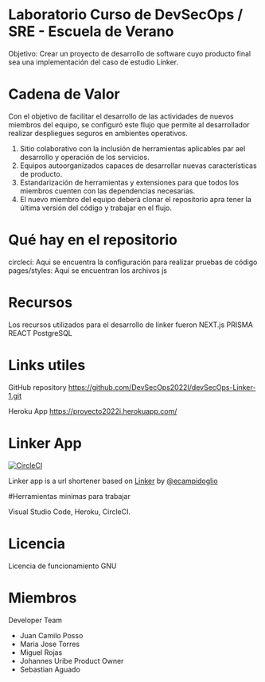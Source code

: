 # Laboratorio Curso de DevSecOps / SRE - Escuela de Verano
Objetivo: Crear un proyecto de desarrollo de software cuyo producto final sea una implementación del caso de estudio Linker.

# Cadena de Valor
Con el objetivo de facilitar el desarrollo de las actividades de nuevos miembros del equipo, se configuró este flujo que permite al desarrollador realizar despliegues seguros en ambientes operativos.

1. Sitio colaborativo con la inclusión de herramientas aplicables par ael desarrollo y operación de los servicios.
2. Equipos autoorganizados capaces de desarrollar nuevas características de producto.
3. Estandarización de herramientas y extensiones para que todos los miembros cuenten con las dependencias necesarias.
4. El nuevo miembro del equipo deberá clonar el repositorio apra tener la última versión del código y trabajar en el flujo.


# Qué hay en el repositorio
circleci: Aqui se encuentra la configuración para realizar pruebas de código
pages/styles: Aquí se encuentran los archivos js 

# Recursos

Los recursos utilizados para el desarrollo de linker fueron
NEXT.js
PRISMA
REACT
PostgreSQL

# Links utiles
GitHub repository
https://github.com/DevSecOps2022I/devSecOps-Linker-1.git

Heroku App
https://proyecto2022i.herokuapp.com/

# Linker App

[![CircleCI](https://circleci.com/gh/DevSecOps2022I/devSecOps-Linker-1.svg?style=svg)](https://circleci.com/gh/DevSecOps2022I/devSecOps-Linker-1/tree/main)

Linker app is a url shortener based on  [Linker](https://github.com/ecampidoglio/Linker) by [@ecampidoglio](https://github.com/ecampidoglio)

#Herramientas minimas para trabajar

Visual Studio Code,
Heroku,
CircleCI.

# Licencia
Licencia de funcionamiento GNU

# Miembros
Developer Team 
* Juan Camilo Posso
* Maria Jose Torres
* Miguel Rojas
* Johannes Uribe
Product Owner 
* Sebastian Aguado



